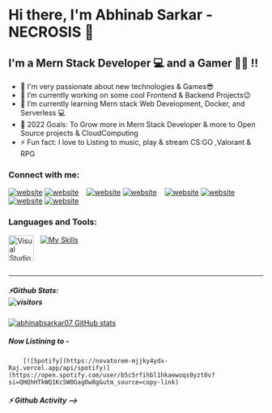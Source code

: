 # Hi there, I'm Abhinab Sarkar - NECROSIS  👋 

## I'm a Mern Stack Developer 💻 and a Gamer 🐱‍🚀 !!
             
- 🧐 I'm very passionate about new technologies & Games😎
- 🔭 I’m currently working on some cool Frontend & Backend Projects😉
- 🌱 I’m currently learning Mern stack Web Development, Docker, and Serverless 💻
- 🥅 2022 Goals: To Grow more in Mern Stack Developer & more to Open Source projects 
                  & CloudComputing
- ⚡ Fun fact: I love to Listing to music, play & stream CS:GO ,Valorant & RPG

### Connect with me:

[![website](./img/youtube-light.svg)](https://www.youtube.com/channel/UCzgmu1XYJBS5TEfefThTpWg#gh-light-mode-only)
[![website](./img/youtube-dark.svg)](https://www.youtube.com/channel/UCzgmu1XYJBS5TEfefThTpWg#gh-dark-mode-only)
&nbsp;&nbsp;
[![website](./img/twitter-light.svg)](https://twitter.com/AbhinabSarkar1#gh-light-mode-only)
[![website](./img/twitter-dark.svg)](https://twitter.com/AbhinabSarkar1#gh-dark-mode-only)
&nbsp;&nbsp;
[![website](./img/linkedin-light.svg)](https://www.linkedin.com/in/abhinab-sarkar-15943b188#gh-light-mode-only)
[![website](./img/linkedin-dark.svg)](https://www.linkedin.com/in/abhinab-sarkar-15943b188#gh-dark-mode-only)
&nbsp;&nbsp;
[![website](./img/instagram-light.svg)](https://www.instagram.com/__ra__j_/#gh-light-mode-only)
[![website](./img/instagram-dark.svg)](https://www.instagram.com/__ra__j_/#gh-dark-mode-only)
&nbsp;&nbsp;
<a href="https://www.facebook.com/abhinabraj07/" target="blank">
                  <i class="fab fa-facebook-f"></i>
                </a>

### Languages and Tools:

<img align="left" alt="Visual Studio Code" width="50px" height="50px" src="https://cdn.jsdelivr.net/gh/devicons/devicon/icons/vscode/vscode-original.svg" style="padding-right:10px;" />

[![My Skills](https://skills.thijs.gg/icons?i=js,react,html,css,java,mongodb,mysql,py)](https://skills.thijs.gg)


<br />
<br />

---

##### ⚡Github Stats: <br> ![visitors](https://visitor-badge.glitch.me/badge?page_id=abhinabsarkar07.abhinabsarkar07)
[![abhinabsarkar07 GitHub stats](https://github-readme-stats.vercel.app/api?username=abhinabsarkar07&hide=contribs,prs&theme=gruvbox)](https://github.com/abhinabsarkar07/abhinabsarkar07) 

##### Now Listining to -
		[![Spotify](https://novatorem-mjjky4ydx-Raj.vercel.app/api/spotify)](https://open.spotify.com/user/b5c5rfihbl1hkaewoqs0yzt0v?si=QHQhHTkWQ1KcSW0GagOw8g&utm_source=copy-link)



##### ⚡  Github Activity -->

<!--START_SECTION:activity-->

<!--END_SECTION:activity-->

